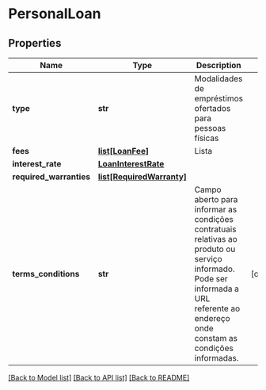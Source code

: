 # PersonalLoan

## Properties
Name | Type | Description | Notes
------------ | ------------- | ------------- | -------------
**type** | **str** | Modalidades de empréstimos ofertados para pessoas físicas | 
**fees** | [**list[LoanFee]**](LoanFee.md) | Lista | 
**interest_rate** | [**LoanInterestRate**](LoanInterestRate.md) |  | 
**required_warranties** | [**list[RequiredWarranty]**](RequiredWarranty.md) |  | 
**terms_conditions** | **str** | Campo aberto para informar as condições contratuais relativas ao produto ou serviço informado. Pode ser informada a URL referente ao endereço onde constam as condições informadas. | [optional] 

[[Back to Model list]](../README.md#documentation-for-models) [[Back to API list]](../README.md#documentation-for-api-endpoints) [[Back to README]](../README.md)

